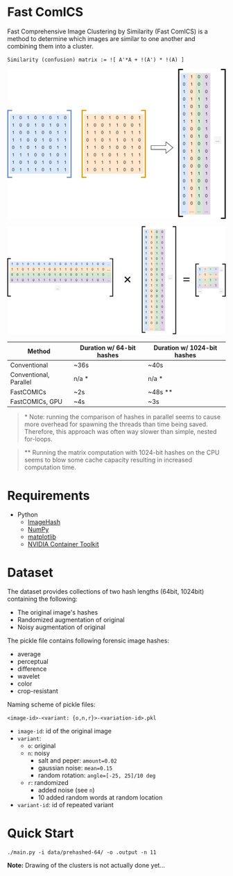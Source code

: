 # Fast ComICS

Fast Comprehensive Image Clustering by Similarity (Fast ComICS) is a method
to determine which images are similar to one another and combining them into
a cluster.

```
Similarity (confusion) matrix := ![ A'*A + !(A') * !(A) ]
```

![Construction of the image matrix](doc/img-mat.png)

![Calculation of the confusion matrix](doc/conf-mat.png)

| Method                  | Duration w/ 64-bit hashes | Duration w/ 1024-bit hashes |
| ----------------------- | ------------------------- | --------------------------- |
| Conventional            | ~36s                      | ~40s                        |
| Conventional, Parallel  | n/a *                     | n/a *                       |
| FastCOMICs              | ~2s                       | ~48s **                     |
| FastCOMICs, GPU         | ~4s                       | ~3s                         |

> \* Note: running the comparison of hashes in parallel seems to cause more overhead
> for spawning the threads than time being saved. Therefore, this approach was often
> way slower than simple, nested for-loops.

> \*\* Running the matrix computation with 1024-bit hashes on the CPU seems to blow
> some cache capacity resulting in increased computation time.

# Requirements
 - Python
   - [ImageHash](https://github.com/JohannesBuchner/imagehash)
   - [NumPy](https://numpy.org/)
   - [matplotlib](https://matplotlib.org/)
   - [NVIDIA Container Toolkit](https://docs.nvidia.com/datacenter/cloud-native/container-toolkit/latest/install-guide.html#installing-with-apt)


# Dataset
The dataset provides collections of two hash lengths (64bit, 1024bit) containing the following:

 - The original image's hashes
 - Randomized augmentation of original
 - Noisy augmentation of original

The pickle file contains following forensic image hashes:

 - average
 - perceptual
 - difference
 - wavelet
 - color
 - crop-resistant

Naming scheme of pickle files:

```
<image-id>-<variant: {o,n,r}>-<variation-id>.pkl
```

 - `image-id`: id of the original image
 - `variant`:
   - `o`: original
   - `n`: noisy
     - salt and peper: `amount=0.02`
     - gaussian noise: `mean=0.15`
     - random rotation: `angle=[-25, 25]/10 deg`
   - `r`: randomized
     - added noise (see `n`)
     - 10 added random words at random location
 - `variant-id`: id of repeated variant


# Quick Start
```
./main.py -i data/prehashed-64/ -o .output -n 11
```

**Note:** Drawing of the clusters is not actually done yet...
